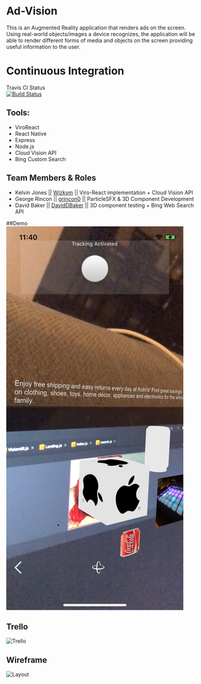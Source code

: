 # Ad-Vision

This is an Augmented Reality application that renders ads on the screen. Using real-world objects/images a device recognizes, the application will be able to render different forms of media and objects on the screen providing useful information to the user. 

# Continuous Integration
Travis CI Status\
[![Build Status](https://travis-ci.com/Wizkym/Ad-Vision.svg?branch=master)](https://travis-ci.com/Wizkym/Ad-Vision)

## Tools:

* ViroReact
* React Native
* Express
* Node.js
* Cloud Vision API
* Bing Custom Search

## Team Members & Roles

* Kelvin Jones || [Wizkym](https://github.com/Wizkym) || Viro-React implementation + Cloud Vision API 
* George Rincon || [grincon0](https://github.com/grincon0) || ParticleSFX & 3D Component Development
* David Baker || [DavidDBaker](https://github.com/DavidDBaker) || 3D component testing + Bing Web Search API

##Demo
![Trello](src/assets/images/demo.jpeg)

## Trello
![Trello](src/js/res/trello.png)

## Wireframe
![Layout](src/js/res/wire.png)

